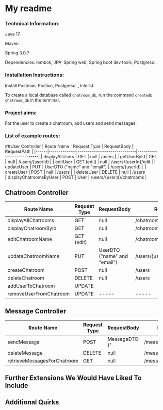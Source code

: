 # My readme

### Technical Information:
Java 17. 

Maven.

Spring 3.0.7

Dependencies: lombok, JPA, Spring web, Spring boot dev tools, Postgresql.

### Installation Instructions:

Install Postman, Postico, Postgresql , IntelliJ.

To create a local database called `chatroom_db`, run the command `createdb chatroom_db`
in the terminal.
### Project aims:

For the user to create a chatroom, add users and send messages.


### List of example routes:

##User Controller
| Route Name | Request Type | RequestBody                  | RequestPath               |
|------|--------------|------------------------------|---------------------------|
| displayAllUsers | GET          | null                         | /users                    |
| getUserById | GET          | null                         | /users/{userId}           |
| editUser | GET (edit)   | null                         | /users/{userId}/edit      |
| updateUser | PUT          | UserDTO ("name" and "email") | /users/{userId}           |
| createUser | POST         | null                         | /users                    |
| deleteUser | DELETE       | null                         | /users                    
| displayChatroomsByUser | POST         | User                         | /users/{userId}/chatrooms |

## Chatroom Controller
| Route Name             | Request Type | RequestBody                  | RequestPath                  |
|------------------------|----------|------------------------------|------------------------------|
| displayAllChatrooms    | GET      | null                         | /chatrooms                   |
| displayChatroomById    | GET      | null                         | /chatrooms/{chatroomId}      |
| editChatroomName       | GET (edit) | null                         | /chatrooms/{chatroomId}/edit |
| updateChatroomName     | PUT      | UserDTO ("name" and "email") | /users/{userId}              |
| createChatroom         | POST     | null                         | /users                       |
| deleteChatroom         | DELETE   | null                         | /users                        
| addUserToChatroom      | UPDATE   |     |     |
| removeUserFromChatroom | UPDATE   |-----|-----|

## Message Controller

| Route Name                  | Request Type | RequestBody  | RequestPath            |
|-----------------------------|--------------|--------------|------------------------|
| sendMessage                 | POST         | MessageDTO (" | /messages              |
| deleteMessage               | DELETE       | null         | /messages/{id}         |
| retrieveMessagesForChatroom | GET          | null         | /messages/{chatroomId} |


## Further Extensions We Would Have Liked To Include


## Additional Quirks
